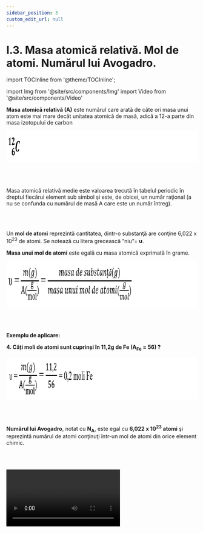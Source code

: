 ```yaml
---
sidebar_position: 3
custom_edit_url: null
---
```


# I.3. Masa atomică relativă. Mol de atomi. Numărul lui Avogadro.

import TOCInline from '@theme/TOCInline';

<TOCInline toc={toc} />



import Img from '@site/src/components/Img'
import Video from '@site/src/components/Video'






<div class="alert alert--primary" role="alert">

**Masa atomică relativă (A)** este numărul care arată de câte ori masa unui atom este mai mare decât unitatea atomică de masă, adică a 12-a parte din masa izotopului de carbon


<Img className="img-responsive4" src="chimie/clasa9/capitolul1/I-3-masa-atomica-relativa-mol-de-atomi-numarul-lui-avogadro-poza1-formula-chimica-a-izotopului-de-carbon.png" width="1000" height="83" lazy={false} />



</div>


<br></br>

<div class="alert alert--primary" role="alert">

Masa atomică relativă medie este valoarea trecută în tabelul periodic în dreptul fiecărui element sub simbol şi este, de obicei, un număr raţional (a nu se confunda cu numărul de masă A care este un număr întreg).

</div>


<br></br>




<div class="alert alert--primary" role="alert">

Un **mol de atomi** reprezintă cantitatea, dintr-o substanţă are conţine 6,022 x 10<sup>23</sup> de atomi. Se notează cu litera grecească ”niu”= **υ**.

**Masa unui mol de atomi** este egală cu masa atomică exprimată în grame.


<Img className="img-responsive4" src="chimie/clasa9/capitolul1/I-3-masa-atomica-relativa-mol-de-atomi-numarul-lui-avogadro-poza2-formula-numarului-de-moli.png" width="1000" height="121" lazy={false} />



</div>


<br></br>



<div class="alert alert--warning" role="alert">

**Exemplu de aplicare:**

**4. Câți moli de atomi sunt cuprinși în 11,2g de Fe (A<sub>Fe</sub> = 56) ?**


<Img className="img-responsive4" src="chimie/clasa9/capitolul1/I-3-masa-atomica-relativa-mol-de-atomi-numarul-lui-avogadro-poza3-exemplu-de-aplicare-a-formulei-numarului-de-moli.png" width="1000" height="112" />



</div>




<br></br>


<div class="alert alert--primary" role="alert">

**Numărul lui Avogadro**, notat cu **N<sub>A</sub>**, este egal cu **6,022 x 10<sup>23</sup> atomi** şi reprezintă numărul de atomi conţinuţi într-un mol de atomi din orice element chimic.

</div>



<br></br>


<Video src="https://www.youtube.com/embed/6SR5rKUYL7E" />










